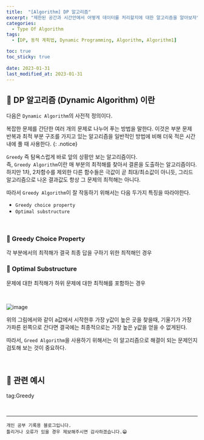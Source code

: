 ```yaml
---
title:  "[Algorithm] DP 알고리즘"
excerpt: "제한된 공간과 시간안에서 어떻게 데이터를 처리할지에 대한 알고리즘을 알아보자"
categories:
  - Type Of Algorithm
tags:
  - [DP, 동적 계획법, Dynamic Programming, Algorithm, Algorithm1]

toc: true
toc_sticky: true
 
date: 2023-01-31
last_modified_at: 2023-01-31
---
```


## 📘 DP 알고리즘 (Dynamic Algorithm) 이란

다음은 `Dynamic Algorithm`의 사전적 정의이다.  

복잡한 문제를 간단한 여러 개의 문제로 나누어 푸는 방법을 말한다. 이것은 부분 문제 반복과 최적 부분 구조를 가지고 있는 알고리즘을 일반적인 방법에 비해 더욱 적은 시간 내에 풀 때 사용한다.
{: .notice} 

`Greedy` 즉 탐욕스럽게 바로 앞의 상황만 보는 알고리즘이다.  
즉, `Greedy Algorithm`이란 매 부분의 최적해를 찾아서 결론을 도출하는 알고리즘이다.  
하지만 1차, 2차함수를 제외한 다른 함수들은 극값이 곧 최대/최소값이 아니듯, 그리드 알고리즘으로 나온 결과값도 항상 그 문제의 최적해는 아니다.  

따라서 `Greedy Algorithm`이 잘 작동하기 위해서는 다음 두가지 특징을 따라야한다.

 - `Greedy choice property`
 - `Optimal substructure`

<br>

### 📌 Greedy Choice Property

각 부분에서의 최적해가 결국 최종 답을 구하기 위한 최적해인 경우

### 📌 Optimal Substructure

문제에 대한 최적해가 하위 문제에 대한 최적해를 포함하는 경우

<br>

![image](https://user-images.githubusercontent.com/37824506/215640395-ece44c6e-41bc-4f24-89cd-887b6e87bef9.png)

위의 그림에서와 같이 a값에서 시작한후 가장 y값이 높은 곳을 찾을때, 기울기가 가장 가파른 왼쪽으로 간다면 결국에는 최종적으로는 가장 높은 y값을 얻을 수 없게된다.  

따라서, `Greed Algorithm`을 사용하기 위해서는 이 알고리즘으로 해결이 되는 문제인지 검토해 보는 것이 중요하다.

<br>

## 📖 관련 예시


tag:Greedy



<br>


***
    개인 공부 기록용 블로그입니다.
    틀리거나 오류가 있을 경우 제보해주시면 감사하겠습니다.😁